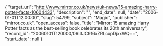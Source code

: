 {
  "target_url": "http://www.mirror.co.uk/news/uk-news/15-amazing-harry-potter-facts-10604433", 
  "description": "", 
  "end_date": null, 
  "date": "2006-01-01T12:00:00", 
  "slug": 54799, 
  "subject": "Magic", 
  "publisher": "mirror.co.uk", 
  "open_access": false, 
  "title": "Mirror: 15 amazing Harry Potter facts as the best-selling book celebrates its 20th anniversary", 
  "record_id": "20060101T120000/06I3JC9f6xZRLcxpDjxxWQ==", 
  "start_date": null
}

